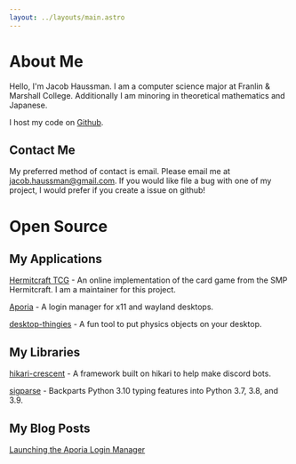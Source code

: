 ```yaml
---
layout: ../layouts/main.astro
---
```


# About Me
Hello, I'm Jacob Haussman. I am a computer science major at Franlin & Marshall College. Additionally I am minoring in theoretical mathematics and Japanese.

I host my code on [Github](https://github.com/lunarmagpie).

## Contact Me
My preferred method of contact is email. Please email me at [jacob.haussman@gmail.com](mailto:jacob.haussman@gmail.com).
If you would like file a bug with one of my project, I would prefer if you create a issue on github!

# Open Source

## My Applications
[Hermitcraft TCG](https://github.com/hc-tcg/hc-tcg) - An online implementation of the card game from the SMP Hermitcraft. I am
a maintainer for this project.

[Aporia](https://github.com/Lunarmagpie/aporia) - A login manager for x11 and wayland desktops.

[desktop-thingies](https://github.com/Lunarmagpie/desktop-thingies) - A fun tool to put physics objects on your desktop.

## My Libraries
[hikari-crescent](https://github.com/hikari-crescent/hikari-crescent) - A framework built on hikari to help make discord bots.

[sigparse](https://github.com/Lunarmagpie/sigparse) - Backparts Python 3.10 typing features into Python 3.7, 3.8, and 3.9.

## My Blog Posts
[Launching the Aporia Login Manager](/blog/aporia)

